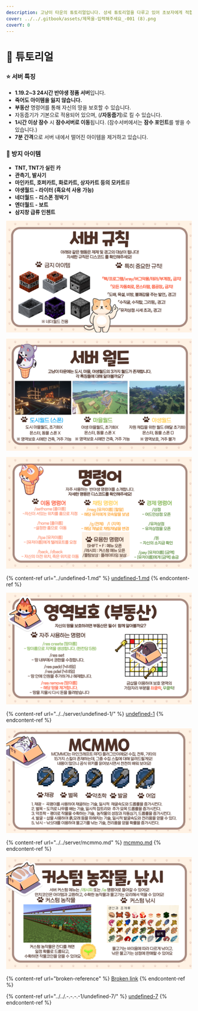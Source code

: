 ```yaml
---
description: 고냥이 타운의 튜토리얼입니다. 상세 튜토리얼을 다루고 있어 초보자에게 적합합니다.
cover: ../../.gitbook/assets/제목을-입력해주세요_-001 (8).png
coverY: 0
---
```


# 🌟 튜토리얼

### ⭐ 서버 특징&#x20;

* **1.19.2\~3 24시간 반야생 정품 서버**입니다.&#x20;
* **죽어도 아이템을 잃지 않습니다.**
* **부동산** 명령어를 통해 자신의 땅을 보호할 수 있습니다.&#x20;
* 자동줍기가 기본으로 적용되어 있으며,  (**/자동줍기**)로 킬 수 있습니다.
* **1시간 이상 잠수** 시 **잠수서버로 이동**됩니다. (잠수서버에서는 **잠수 포인트**를 쌓을 수 있습니다.)
* **7분 간격**으로 서버 내에서 떨어진 아이템을 제거하고 있습니다.&#x20;

### &#x20;🚫 방지 아이템

* **TNT, TNT가 실린 카**
* **관측기, 발사기**
* **마인카트, 호퍼카트, 화로카트, 상자카트 등의 모카트**류
* **야생월드 - 라이터 **<mark style="color:green;">**(흑요석 사용 가능)**</mark>
* **네더월드 - 리스폰 정박기**
* **엔더월드 -  보트**
* **삼지창 급류 인첸트**

![](../../.gitbook/assets/005.png)

![](../../.gitbook/assets/006.png)

![](../../.gitbook/assets/007.png)

{% content-ref url="../undefined-1.md" %}
[undefined-1.md](../undefined-1.md)
{% endcontent-ref %}

![](../../.gitbook/assets/008.png)

{% content-ref url="../../server/undefined-1/" %}
[undefined-1](../../server/undefined-1/)
{% endcontent-ref %}

![](../../.gitbook/assets/009.png)

{% content-ref url="../../server/mcmmo.md" %}
[mcmmo.md](../../server/mcmmo.md)
{% endcontent-ref %}

![](../../.gitbook/assets/010.png)

{% content-ref url="broken-reference" %}
[Broken link](broken-reference)
{% endcontent-ref %}

{% content-ref url="../../.-.-.-.-1/undefined-7/" %}
[undefined-7](../../.-.-.-.-1/undefined-7/)
{% endcontent-ref %}

